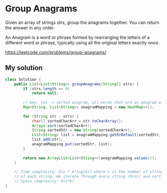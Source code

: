 # Group Anagrams

Given an array of strings strs, group the anagrams together. You can return the answer in any order.

An Anagram is a word or phrase formed by rearranging the letters of a different word or phrase, typically using all the original letters exactly once.

https://leetcode.com/problems/group-anagrams/

## My solution

```Java
class Solution {
    public List<List<String>> groupAnagrams(String[] strs) {
        if (strs.length == 0)
            return null;
        
        // key, val -> sorted anagram, all words that are an anagram of the key
        Map<String, List<String>> anagramMapping = new HashMap<>();
        
        for (String str : strs) {
            char[] sortedCharArr = str.toCharArray();
            Arrays.sort(sortedCharArr);
            String sortedStr = new String(sortedCharArr);
            List<String> list = anagramMapping.getOrDefault(sortedStr, new ArrayList<String>());
            list.add(str);
            anagramMapping.put(sortedStr, list);
        }
        
        return new ArrayList<List<String>>(anagramMapping.values());
    }
    
    // Time complexity: O(n * k*log(k)) where n is the number of strings and k is the length
    // of each string. We iterate through every string (O(n)) and sort them (O(k*log(k))).
    // Space complexity: O(n*k)
}
```
